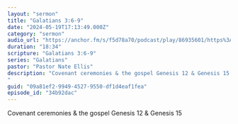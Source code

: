 ```yaml
---
layout: "sermon"
title: "Galatians 3:6-9"
date: "2024-05-19T17:13:49.000Z"
category: "sermon"
audio_url: "https://anchor.fm/s/f5d78a70/podcast/play/86935601/https%3A%2F%2Fd3ctxlq1ktw2nl.cloudfront.net%2Fproduction%2F2024-4-19%2F378087791-48000-1-289f911b7aebd.m4a"
duration: "18:34"
scripture: "Galatians 3:6-9"
series: "Galatians"
pastor: "Pastor Nate Ellis"
description: "Covenant ceremonies & the gospel Genesis 12 & Genesis 15
"
guid: "09a81ef2-9949-4527-9550-df1d4eaf1fea"
episode_id: "34b92dac"
---
```


Covenant ceremonies & the gospel Genesis 12 & Genesis 15

